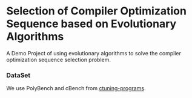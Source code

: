 # Selection of Compiler Optimization Sequence based on Evolutionary Algorithms

A Demo Project of using evolutionary algorithms to solve the compiler optimization sequence selection problem.

### DataSet
We use PolyBench and cBench from [ctuning-programs](https://github.com/ctuning/ctuning-programs).
